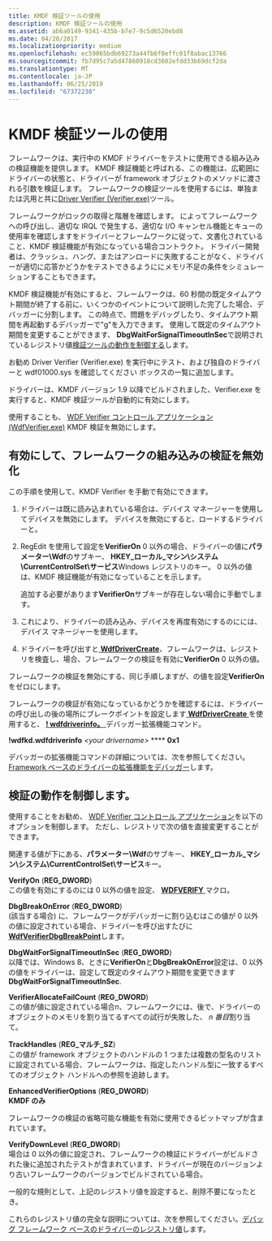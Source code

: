 ```yaml
---
title: KMDF 検証ツールの使用
description: KMDF 検証ツールの使用
ms.assetid: ab6a0149-9341-435b-b7e7-9c5d6520ebd8
ms.date: 04/20/2017
ms.localizationpriority: medium
ms.openlocfilehash: ec59065bdb69273a44fb6f0effc01f8abac13766
ms.sourcegitcommit: fb7d95c7a5d47860918cd3602efdd33b69dcf2da
ms.translationtype: MT
ms.contentlocale: ja-JP
ms.lasthandoff: 06/25/2019
ms.locfileid: "67372238"
---
```

# <a name="using-kmdf-verifier"></a>KMDF 検証ツールの使用


フレームワークは、実行中の KMDF ドライバーをテストに使用できる組み込みの検証機能を提供します。 KMDF 検証機能と呼ばれる、この機能は、広範囲にドライバーの状態と、ドライバーが framework オブジェクトのメソッドに渡される引数を検証します。 フレームワークの検証ツールを使用するには、単独または汎用と共に[Driver Verifier (Verifier.exe)](https://docs.microsoft.com/windows-hardware/drivers/devtest/driver-verifier)ツール。

フレームワークがロックの取得と階層を確認します。 によってフレームワークへの呼び出し、適切な IRQL で発生する、適切な I/O キャンセル機能とキューの使用率を確認しますをドライバーとフレームワークに従って、文書化されていること、KMDF 検証機能が有効になっている場合コントラクト。 ドライバー開発者は、クラッシュ、ハング、またはアンロードに失敗することがなく、ドライバーが適切に応答かどうかをテストできるようににメモリ不足の条件をシミュレーションすることもできます。

KMDF 検証機能が有効にすると、フレームワークは、60 秒間の既定タイムアウト期間が終了する前に、いくつかのイベントについて説明した完了した場合、デバッガーに分割します。 この時点で、問題をデバッグしたり、タイムアウト期間を再起動するデバッガーで"g"を入力できます。 使用して既定のタイムアウト期間を変更することができます、 **DbgWaitForSignalTimeoutInSec**で説明されているレジストリ値[検証ツールの動作を制御する](#controlling-the-verifiers-behavior)します。

お勧め Driver Verifier (Verifier.exe) を実行中にテスト、および独自のドライバーと wdf01000.sys を確認してください ボックスの一覧に追加します。

ドライバーは、KMDF バージョン 1.9 以降でビルドされました、Verifier.exe を実行すると、KMDF 検証ツールが自動的に有効にします。

使用することも、 [WDF Verifier コントロール アプリケーション (WdfVerifier.exe)](https://docs.microsoft.com/windows-hardware/drivers/devtest/wdf-verifier-control-application) KMDF 検証を無効にします。

## <a name="enabling-and-disabling-the-frameworks-built-in-verification"></a>有効にして、フレームワークの組み込みの検証を無効化


この手順を使用して、KMDF Verifier を手動で有効にできます。

1.  ドライバーは既に読み込まれている場合は、デバイス マネージャーを使用してデバイスを無効にします。 デバイスを無効にすると、ロードするドライバーと。
2.  RegEdit を使用して設定を**VerifierOn** 0 以外の場合、ドライバーの値に**パラメーター\\Wdf**のサブキー、 **HKEY\_ローカル\_マシン\\システム\\CurrentControlSet\\サービス**Windows レジストリのキー。 0 以外の値は、KMDF 検証機能が有効になっていることを示します。

    追加する必要があります**VerifierOn**サブキーが存在しない場合に手動でします。

3.  これにより、ドライバーの読み込み、デバイスを再度有効にするのにには、デバイス マネージャーを使用します。
4.  ドライバーを呼び出すと[ **WdfDriverCreate**](https://docs.microsoft.com/windows-hardware/drivers/ddi/content/wdfdriver/nf-wdfdriver-wdfdrivercreate)、フレームワークは、レジストリを検査し、場合、フレームワークの検証を有効に**VerifierOn** 0 以外の値。

フレームワークの検証を無効にする、同じ手順しますが、の値を設定**VerifierOn**をゼロにします。

フレームワークの検証が有効になっているかどうかを確認するには、ドライバーの呼び出しの後の場所にブレークポイントを設定します[ **WdfDriverCreate** ](https://docs.microsoft.com/windows-hardware/drivers/ddi/content/wdfdriver/nf-wdfdriver-wdfdrivercreate)を使用すると、 [ **! wdfdriverinfo。** ](https://docs.microsoft.com/windows-hardware/drivers/debugger/-wdfkd-wdfdriverinfo)デバッガー拡張機能コマンド。

**!wdfkd.wdfdriverinfo** *&lt;your drivername&gt;*  **** **0x1**

デバッガーの拡張機能コマンドの詳細については、次を参照してください。 [Framework ベースのドライバーの拡張機能をデバッガー](debugger-extensions-for-kmdf-drivers.md)します。

## <a name="controlling-the-verifiers-behavior"></a>検証の動作を制御します。


使用することをお勧め、 [WDF Verifier コントロール アプリケーション](https://docs.microsoft.com/windows-hardware/drivers/devtest/wdf-verifier-control-application)を以下のオプションを制御します。 ただし、レジストリで次の値を直接変更することができます。

関連する値が下にある、**パラメーター\\Wdf**のサブキー、 **HKEY\_ローカル\_マシン\\システム\\CurrentControlSet\\サービス**キー。

<a href="" id="verifyon-----------------reg-dword-"></a>**VerifyOn** (**REG\_DWORD**)  
この値を有効にするのには 0 以外の値を設定、 [ **WDFVERIFY** ](https://docs.microsoft.com/windows-hardware/drivers/wdf/wdfverify)マクロ。

<a href="" id="dbgbreakonerror-----------------------------reg-dword-"></a>**DbgBreakOnError** (**REG\_DWORD**)  
(該当する場合) に、フレームワークがデバッガーに割り込むはこの値が 0 以外の値に設定されている場合、ドライバーを呼び出すたびに[ **WdfVerifierDbgBreakPoint**](https://docs.microsoft.com/windows-hardware/drivers/ddi/content/wdfverifier/nf-wdfverifier-wdfverifierdbgbreakpoint)します。

<a href="" id="dbgwaitforsignaltimeoutinsec---------------reg-dword-"></a>**DbgWaitForSignalTimeoutInSec** (**REG\_DWORD**)  
以降では、Windows 8、ときに**VerifierOn**と**DbgBreakOnError**設定は、0 以外の値をドライバーは、設定して既定のタイムアウト期間を変更できます**DbgWaitForSignalTimeoutInSec**.

<a href="" id="verifierallocatefailcount------------------------------reg-dword-"></a>**VerifierAllocateFailCount** (**REG\_DWORD**)  
この値が値に設定されている場合*n*、フレームワークには、後で、ドライバーのオブジェクトのメモリを割り当てるすべての試行が失敗した、 *n 番目*割り当て。

<a href="" id="trackhandles---------------reg-multi-sz-"></a>**TrackHandles** (**REG\_マルチ\_SZ**)  
この値が framework オブジェクトのハンドルの 1 つまたは複数の型名のリストに設定されている場合、フレームワークは、指定したハンドル型に一致するすべてのオブジェクト ハンドルへの参照を追跡します。

<a href="" id="enhancedverifieroptions-----------------------------reg-dword-"></a>**EnhancedVerifierOptions** (**REG\_DWORD**)  
**KMDF のみ**

フレームワークの検証の省略可能な機能を有効に使用できるビットマップが含まれています。

<a href="" id="verifydownlevel--------------reg-dword-"></a>**VerifyDownLevel** (**REG\_DWORD**)  
場合は 0 以外の値に設定され、フレームワークの検証にドライバーがビルドされた後に追加されたテストが含まれています、ドライバーが現在のバージョンより古いフレームワークのバージョンでビルドされている場合。

一般的な規則として、上記のレジストリ値を設定すると、削除不要になったとき。

これらのレジストリ値の完全な説明については、次を参照してください。[デバッグ フレームワーク ベースのドライバーのレジストリ値](registry-values-for-debugging-kmdf-drivers.md)します。

 

 






